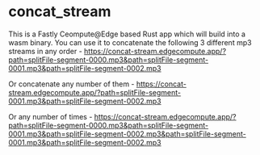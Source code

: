 # concat_stream
This is a Fastly Ceompute@Edge based Rust app which will build into a wasm binary. You can use it to concatenate the following 3 different mp3 streams in any order - https://concat-stream.edgecompute.app/?path=splitFile-segment-0000.mp3&path=splitFile-segment-0001.mp3&path=splitFile-segment-0002.mp3

Or concatenate any number of them - https://concat-stream.edgecompute.app/?path=splitFile-segment-0001.mp3&path=splitFile-segment-0002.mp3

Or any number of times - https://concat-stream.edgecompute.app/?path=splitFile-segment-0000.mp3&path=splitFile-segment-0001.mp3&path=splitFile-segment-0002.mp3&path=splitFile-segment-0001.mp3&path=splitFile-segment-0002.mp3
